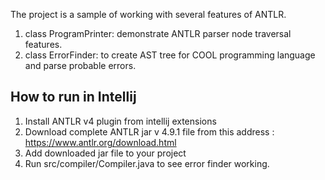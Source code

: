 The project is a sample of working with several features of ANTLR.

1.  class ProgramPrinter: demonstrate ANTLR parser node traversal features.
2.  class ErrorFinder: to create AST tree for COOL programming language and parse probable errors. 


## How to run in Intellij

1. Install ANTLR v4 plugin from intellij extensions
2. Download complete ANTLR jar v 4.9.1 file from this address : https://www.antlr.org/download.html
3. Add downloaded jar file to your project   
4. Run src/compiler/Compiler.java to see error finder working. 
